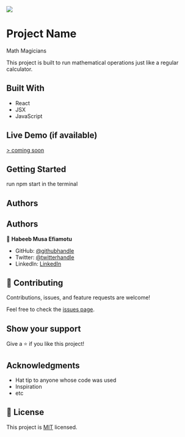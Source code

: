 ![](https://img.shields.io/badge/Microverse-blueviolet)

# Project Name
Math Magicians

This project is built to run mathematical operations just like a regular calculator. 
## Built With

- React
- JSX
- JavaScript

## Live Demo (if available)

[> coming soon]()


## Getting Started
run npm start in the terminal 


## Authors

## Authors

👤 **Habeeb Musa Efiamotu**

- GitHub: [@githubhandle](https://github.com/Efiamotu-1)
- Twitter: [@twitterhandle](https://twitter.com/EFYAMOTU)
- LinkedIn: [LinkedIn](https://www.linkedin.com/in/musa-habeeb/)


## 🤝 Contributing

Contributions, issues, and feature requests are welcome!

Feel free to check the [issues page](../../issues/).

## Show your support

Give a ⭐️ if you like this project!

## Acknowledgments

- Hat tip to anyone whose code was used
- Inspiration
- etc

## 📝 License
This project is [MIT](./MIT.md) licensed.